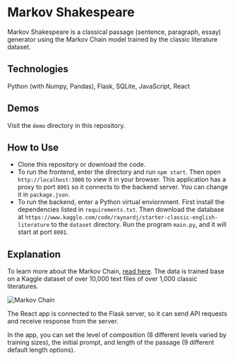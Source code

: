 # Markov Shakespeare
Markov Shakespeare is a classical passage (sentence, paragraph, essay) generator using the Markov Chain model trained by the classic literature dataset.

## Technologies
Python (with Numpy, Pandas), Flask, SQLite, JavaScript, React

## Demos
Visit the `demo` directory in this repository.

## How to Use
- Clone this repository or download the code.  
- To run the frontend, enter the directory and run `npm start`. Then open `http://localhost:3000` to view it in your browser. This application has a proxy to port `8001` so it connects to the backend server. You can change it in `package.json`.
- To run the backend, enter a Python virtual enviornment. First install the dependencies listed in `requirements.txt`. Then download the database at `https://www.kaggle.com/code/raynardj/starter-classic-english-literature` to the `dataset` directory. Run the program `main.py`, and it will start at port `8001`. 

## Explanation
To learn more about the Markov Chain, [read here](https://en.wikipedia.org/wiki/Markov_chain). The data is trained base on a Kaggle dataset of over 10,000 text files of over 1,000 classic literatures. 


<img src="https://setosa.io/ev/markov-chains/fb-thumb.png" alt="Markov Chain" border="0">


The React app is connected to the Flask server, so it can send API requests and receive response from the server.

In the app, you can set the level of composition (8 different levels varied by training sizes), the initial prompt, and length of the passage (9 different default length options). 


